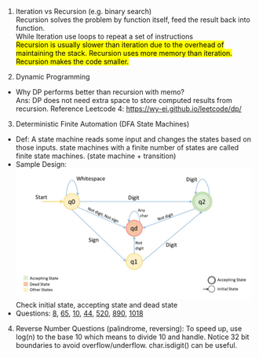 1. Iteration vs Recursion (e.g. binary search)
<br>Recursion solves the problem by function itself, feed the result back into function.
<br>While Iteration use loops to repeat a set of instructions
<br><mark>Recursion is usually slower than iteration due to the overhead of maintaining the stack. Recursion uses more 
memory than iteration. Recursion makes the code smaller.</mark>

2. Dynamic Programming 
- Why DP performs better than recursion with memo?
 <br>Ans: DP does not need extra space to store computed results from recursion.
Reference Leetcode 4: https://wy-ei.github.io/leetcode/dp/

3. Deterministic Finite Automation (DFA State Machines)
- Def: A state machine reads some input and changes the states based on those inputs. state machines with a finite 
number of states are called finite state machines. (state machine + transition)
- Sample Design: <br><img src="./img/state machine example.png" width="1000"/> <br>Check initial state,
  accepting state and dead state
- Questions: [8](https://leetcode.com/problems/string-to-integer-atoi/description/),
             [65](https://leetcode.com/problems/valid-number/),
             [10](https://leetcode.com/problems/regular-expression-matching/),
             [44](https://leetcode.com/problems/wildcard-matching/),
             [520](https://leetcode.com/problems/detect-capital/),
             [890](https://leetcode.com/problems/find-and-replace-pattern/),
             [1018](https://leetcode.com/problems/binary-prefix-divisible-by-5/)
4. Reverse Number Questions (palindrome, reversing): To speed up, use log(n) to the base 10 which means to divide 10 
and handle. Notice 32 bit boundaries to avoid overflow/underflow. char.isdigit() can be useful.